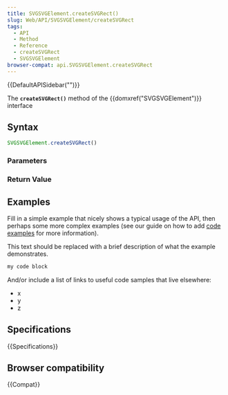 ```yaml
---
title: SVGSVGElement.createSVGRect()
slug: Web/API/SVGSVGElement/createSVGRect
tags:
  - API
  - Method
  - Reference
  - createSVGRect
  - SVGSVGElement
browser-compat: api.SVGSVGElement.createSVGRect
---
```

{{DefaultAPISidebar("")}}

The **`createSVGRect()`** method of the {{domxref("SVGSVGElement")}} interface 

## Syntax

```js
SVGSVGElement.createSVGRect()
```

### Parameters



### Return Value



## Examples

Fill in a simple example that nicely shows a typical usage of the API, then perhaps some more complex examples (see our guide on how to add [code examples](/en-US/docs/MDN/Contribute/Structures/Code_examples) for more information).

This text should be replaced with a brief description of what the example demonstrates.

```js
my code block
```

And/or include a list of links to useful code samples that live elsewhere:

*   x
*   y
*   z

## Specifications

{{Specifications}}

## Browser compatibility

{{Compat}}

